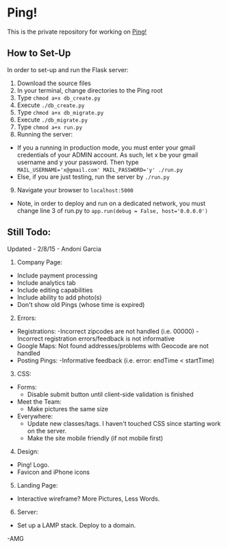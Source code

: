 # Ping!
This is the private repository for working on [Ping!](http://andonigarcia.github.io/Ping/static_websites/Website3)

## How to Set-Up
In order to set-up and run the Flask server:

1. Download the source files
2. In your terminal, change directories to the Ping root
3. Type `chmod a+x db_create.py`
4. Execute `./db_create.py`
5. Type `chmod a+x db_migrate.py`
6. Execute `./db_migrate.py`
7. Type `chmod a+x run.py`
8. Running the server:
  * If you a running in production mode, you must enter your gmail credentials of your ADMIN account. As such, let x be your gmail username and y your password. Then type `MAIL_USERNAME='x@gmail.com' MAIL_PASSWORD='y' ./run.py`
  * Else, if you are just testing, run the server by `./run.py`
9. Navigate your browser to `localhost:5000`

* Note, in order to deploy and run on a dedicated network, you must change line 3 of run.py to `app.run(debug = False, host='0.0.0.0')`

## Still Todo:
Updated - 2/8/15 - Andoni Garcia

1. Company Page:
  * Include payment processing
  * Include analytics tab
  * Include editing capabilities
  * Include ability to add photo(s)
  * Don't show old Pings (whose time is expired)
2. Errors:
  * Registrations:
    -Incorrect zipcodes are not handled (i.e. 00000)
    -Incorrect registration errors/feedback is not informative
  * Google Maps:
    Not found addresses/problems with Geocode are not handled
  * Posting Pings:
    -Informative feedback (i.e. error: endTime < startTime)
3. CSS:
  * Forms:
  	- Disable submit button until client-side validation is finished
  * Meet the Team:
    - Make pictures the same size
  * Everywhere:
    - Update new classes/tags. I haven't touched CSS since starting work
      on the server.
    - Make the site mobile friendly (if not mobile first)
4. Design:
  * Ping! Logo.
  * Favicon and iPhone icons
5. Landing Page:
  * Interactive wireframe? More Pictures, Less Words.
6. Server:
  * Set up a LAMP stack. Deploy to a domain.

-AMG